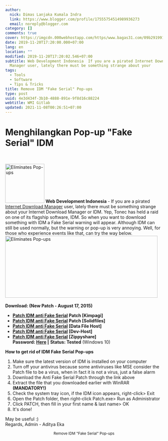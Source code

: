 ```yaml
---
author:
  nick: Dimas Lanjaka Kumala Indra
  link: https://www.blogger.com/profile/17555754514989936273
  email: noreply@blogger.com
category: []
comments: true
cover: https://imgcdn.000webhostapp.com/https/www.bagas31.com/09b291991e3c6af733a56a80694b83bc.png
date: 2019-11-20T17:20:00.000+07:00
lang: en
location: ""
modified: 2019-11-20T17:20:02.546+07:00
subtitle: Web Development Indonesia  If you are a pirated Internet Download
  Manager user, lately there must be something strange about your
tags:
  - Tools
  - Software
  - Tips & Tricks
title: Remove IDM "Fake Serial" Pop-ups
type: post
uuid: 4e3d434f-3b10-4888-891e-9f8d16c88224
webtitle: WMI Gitlab
updated: 2021-11-08T00:26:51+07:00
---
```


<h1 for="title" class="notranslate">Menghilangkan Pop-up "Fake Serial" IDM</h1><div id="A-G-C" date="19 Nov 2019 10:14:25"><div id="agcontent"><link rel="stylesheet" src="https://cdn.jsdelivr.net/gh/dimaslanjaka/Web-Manajemen@master/AGC/css/bagas31.css"><div class="post_content entry-content"><div class="cumplung"><br></div><p> <a href="https://web-manajemen.blogspot.com/p/search.html?q=IDMFake%20png" target="_blank" rel="noopener" class="notranslate"><img class="alignleft size-full wp-image-8906" src="https://imgcdn.000webhostapp.com/https/www.bagas31.com/09b291991e3c6af733a56a80694b83bc.png" alt="Eliminates Pop-ups" width="125" height="125"></a> <span class="notranslate"> <strong>Web Development Indonesia</strong> - If you are a pirated <a href="https://web-manajemen.blogspot.com/p/search.html?q=menghilangkan%20pop%20up%20fake%20serial%20idm" target="_blank" rel="noopener" class="notranslate">Internet Download Manager</a> user, lately there must be something strange about your Internet Download Manager or IDM.</span> <span class="notranslate"> Yep, Tonec has held a raid on one of its flagship software, IDM.</span> <span class="notranslate"> So when you want to download something with IDM a Fake Serial warning will appear.</span> <span class="notranslate"> Although IDM can still be used normally, but the warning or pop-up is very annoying.</span> <span class="notranslate"> Well, for those who experience events like that, can try the way below.</span> <br><img class="aligncenter size-full wp-image-8904" src="https://imgcdn.000webhostapp.com/https/www.bagas31.com/3cb2055fcfe1371b193e1335dced8608.jpeg" alt="Eliminates Pop-ups" width="487" height="198"><br><br> <span class="notranslate"> <strong>Download: <span>(New Patch - August 17, 2015)</span></strong></span> </p><ul><li> <span class="notranslate"> <strong><a title="Size: 0.6MB" class="notranslate bagas31-tooltip" href="https://dimaslanjaka.github.io/page/safelink.html?url=aHR0cDovL2FkZi5seS8xTXFIbDE=" rel="nofollow" target="_blank">Patch IDM anti Fake Serial</a> Patch [Kimpagi]</strong></span> </li><li> <span class="notranslate"> <strong><a title="Size: 0.6MB" class="notranslate bagas31-tooltip" href="https://dimaslanjaka.github.io/page/safelink.html?url=aHR0cDovL2FkZi5seS8xTXFIbXY=" rel="nofollow" target="_blank">Patch IDM anti Fake Serial</a> Patch [Solidfiles]</strong></span> </li><li> <span class="notranslate"> <strong><a title="Size: 0.6MB" class="notranslate bagas31-tooltip" href="https://dimaslanjaka.github.io/page/safelink.html?url=aHR0cDovL2FkZi5seS8xTXFIb3o=" rel="nofollow" target="_blank">Patch IDM anti Fake Serial</a> [Data File Host]</strong></span> </li><li> <span class="notranslate"> <strong><a title="Size: 0.6MB" class="notranslate bagas31-tooltip" href="https://dimaslanjaka.github.io/page/safelink.html?url=aHR0cDovL2FkZi5seS8xTXFIclk=" rel="nofollow" target="_blank">Patch IDM anti Fake Serial</a> [Dev-Host]</strong></span> </li><li> <span class="notranslate"> <strong><a title="Size: 0.6MB" class="notranslate bagas31-tooltip" href="https://dimaslanjaka.github.io/page/safelink.html?url=aHR0cDovL2FkZi5seS8xTXFIdDc=" rel="nofollow" target="_blank">Patch IDM anti Fake Serial</a> [Zippyshare]</strong></span> <div> <span class="notranslate"> <strong>Password: <a href="https://web-manajemen.blogspot.com/p/password.html?c=d3d3LmJhZ2FzMzEuY29t" target="_blank" alt="Click" title="Click" rel="follow">Here</a> |</strong></span> <span class="notranslate"> <strong>Status: <span>Tested</span></strong> (Windows 10)</span> </div></li></ul><style>.password{opacity:.6;transition:all 0.2s;cursor:pointer}.password:hover{opacity:1}</style><p> <span class="notranslate"> <strong>How to get rid of IDM Fake Serial Pop-ups</strong></span> </p><ol><li> <span class="notranslate"> Make sure the latest version of IDM is installed on your computer</span> </li><li> <span class="notranslate"> Turn off your antivirus because some antiviruses like MSE consider the Patch file to be a virus, when in fact it is not a virus, just a false alarm</span> </li><li> <span class="notranslate"> Download the Anti Fake Serial Patch through the link above</span> </li><li> <span class="notranslate"> Extract the file that you downloaded earlier with WinRAR <strong>(MANDATORY!)</strong></span> </li><li> <span class="notranslate"> Check the system tray icon, if the IDM icon appears, right-click&gt; Exit</span> </li><li> <span class="notranslate"> Open the Patch folder, then right-click Patch.exe&gt; ​​Run as Administrator</span> </li><li> <span class="notranslate"> Click PATCH, then fill in your first name &amp; last name&gt; OK</span> </li><li> <span class="notranslate"> It's done!</span> </li></ol><p> <span class="notranslate"> May be useful :)</span> <br> <span class="notranslate"> Regards, Admin - Aditya Eka</span> </p><div itemprop="publisher" itemscope="" itemtype="https://schema.org/Organization"></div></div><center> <span class="notranslate"> <small>Remove IDM "Fake Serial" Pop-ups</small></span> </center></div></div>  <script src="https://codepen.io/dimaslanjaka/pen/aQRrbR.js"></script>  <script>document.querySelectorAll("pre,code");
  pretext.forEach(function (el) {
    el.classList.toggle("notranslate", true);
  });</script>